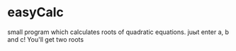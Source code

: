 # easyCalc
small program which calculates roots of quadratic equations.
juыt enter a, b and c! You'll get two roots

